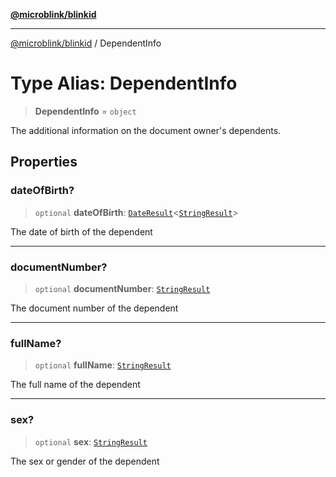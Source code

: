 [**@microblink/blinkid**](../README.md)

***

[@microblink/blinkid](../README.md) / DependentInfo

# Type Alias: DependentInfo

> **DependentInfo** = `object`

The additional information on the document owner's dependents.

## Properties

### dateOfBirth?

> `optional` **dateOfBirth**: [`DateResult`](DateResult.md)\<[`StringResult`](StringResult.md)\>

The date of birth of the dependent

***

### documentNumber?

> `optional` **documentNumber**: [`StringResult`](StringResult.md)

The document number of the dependent

***

### fullName?

> `optional` **fullName**: [`StringResult`](StringResult.md)

The full name of the dependent

***

### sex?

> `optional` **sex**: [`StringResult`](StringResult.md)

The sex or gender of the dependent
